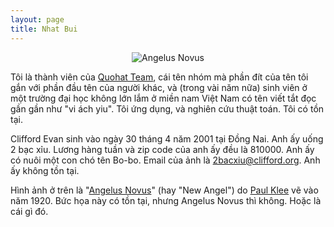 ```yaml
---
layout: page
title: Nhat Bui
---
```



<p align="center">
<img src="https://avatars3.githubusercontent.com/u/65912097?s=400&u=a831d89671dbc3012bceda7776765d588b5608a4&v=4" alt="Angelus Novus"
</p>

Tôi là thành viên của [Quohat Team](https://www.facebook.com/quohat/), cái tên nhóm mà phần đít của tên tôi gắn với phần đầu tên của người khác, và (trong vài năm nữa) sinh viên ở một trường đại học không lớn lắm ở miền nam Việt Nam có tên viết tắt đọc gần gần như "vi ách yiu". Tôi ứng dụng, và nghiên cứu thuật toán. Tôi có tồn tại.

Clifford Evan sinh vào ngày 30 tháng 4 năm 2001 tại Đồng Nai. Anh ấy uống 2 bạc xỉu. Lương hàng tuần và zip code của anh ấy đều là 810000. Anh ấy có nuôi một con chó tên Bo-bo. Email của ảnh là 2bacxiu@clifford.org. Anh ấy không tồn tại.

Hình ảnh ở trên là "[Angelus Novus](https://en.wikipedia.org/wiki/Angelus_Novus)" (hay "New Angel") do [Paul Klee](https://en.wikipedia.org/wiki/Paul_Klee) vẽ vào năm 1920. Bức họa này có tồn tại, nhưng Angelus Novus thì không. Hoặc là cái gì đó.
